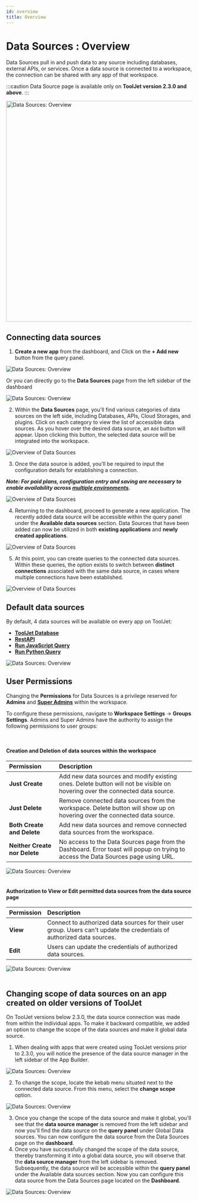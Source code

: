 ```yaml
---
id: overview
title: Overview
---
```


# Data Sources : Overview

Data Sources pull in and push data to any source including databases, external APIs, or services. Once a data source is connected to a workspace, the connection can be shared with any app of that workspace.

:::caution
Data Source page is available only on **ToolJet version 2.3.0 and above**.
:::

<div style={{textAlign: 'center'}}>

<img className="screenshot-full" src="/img/datasource-reference/overview/overview.png" alt="Data Sources: Overview" width="600"/>

</div>

## Connecting data sources

1. **Create a new app** from the dashboard, and Click on the **+ Add new** button from the query panel.
  <div style={{textAlign: 'center'}}>

  <img className="screenshot-full" src="/img/datasource-reference/newui/overview/newqpanel.png" alt="Data Sources: Overview" />

  </div>

  Or you can directly go to the **Data Sources** page from the left sidebar of the dashboard

  <div style={{textAlign: 'left'}}>

  <img className="screenshot-full" src="/img/datasource-reference/newui/overview/newgds.png" alt="Data Sources: Overview" />

  </div>

2. Within the **Data Sources** page, you'll find various categories of data sources on the left side, including Databases, APIs, Cloud Storages, and plugins. Click on each category to view the list of accessible data sources. As you hover over the desired data source, an `Add` button will appear. Upon clicking this button, the selected data source will be integrated into the workspace.
   
  <div style={{textAlign: 'center'}}>
  
  <img className="screenshot-full" src="/img/datasource-reference/newui/overview/gdsadd.gif" alt="Overview of Data Sources" />
  
  </div>

3. Once the data source is added, you'll be required to input the configuration details for establishing a connection.

  ***Note: For paid plans, configuration entry and saving are necessary to enable availability across [multiple environments](/docs/release-management/multi-environment/).***

  <div style={{textAlign: 'center'}}>
  
  <img className="screenshot-full" src="/img/datasource-reference/newui/overview/connectinggds.gif" alt="Overview of Data Sources" />
  
  </div>

4. Returning to the dashboard, proceed to generate a new application. The recently added data source will be accessible within the query panel under the **Available data sources** section. Data Sources that have been added can now be utilized in both **existing applications** and **newly created applications**.

  <div style={{textAlign: 'center'}}>

  <img className="screenshot-full" src="/img/datasource-reference/newui/overview/gdslist.png" alt="Overview of Data Sources" />
  
  </div>

5. At this point, you can create queries to the connected data sources. Within these queries, the option exists to switch between **distinct connections** associated with the same data source, in cases where multiple connections have been established.

  <div style={{textAlign: 'center'}}>

  <img className="screenshot-full" src="/img/datasource-reference/newui/overview/switch1.gif" alt="Overview of Data Sources" />
  
  </div>

## Default data sources

By default, 4 data sources will be available on every app on ToolJet:
- **[ToolJet Database](/docs/tooljet-database/)**
- **[RestAPI](/docs/data-sources/restapi/)**
- **[Run JavaScript Query](/docs/data-sources/run-js/)**
- **[Run Python Query](/docs/data-sources/run-py/)**

<div style={{textAlign: 'center'}}>

<img className="screenshot-full" src="/img/datasource-reference/newui/overview/defds.png" alt="Data Sources: Overview" />

</div>

## User Permissions

Changing the **Permissions** for Data Sources is a privilege reserved for **Admins** and **[Super Admins](/docs/Enterprise/superadmin)** within the workspace.

To configure these permissions, navigate to **Workspace Settings** -> **Groups Settings**. Admins and Super Admins have the authority to assign the following permissions to user groups:

<br/>

#### Creation and Deletion of data sources within the workspace

| Permission | Description |
|:---|:---|
| **Just Create** | Add new data sources and modify existing ones. Delete button will not be visible on hovering over the connected data source. |
| **Just Delete** | Remove connected data sources from the workspace. Delete button will show up on hovering over the connected data source. |
| **Both Create and Delete** | Add new data sources and remove connected data sources from the workspace. |
| **Neither Create nor Delete** | No access to the Data Sources page from the Dashboard. Error toast will popup on trying to access the Data Sources page using URL. |

<div style={{textAlign: 'center'}}>

<img className="screenshot-full" src="/img/datasource-reference/newui/overview/newpermissions.png" alt="Data Sources: Overview" />

</div>

<br/>

#### Authorization to View or Edit permitted data sources from the data source page

| Permission | Description |
|:---|:---|
| **View** | Connect to authorized data sources for their user group. Users can't update the credentials of authorized data sources. | 
| **Edit** | Users can update the credentials of authorized data sources. |

<div style={{textAlign: 'center'}}>

<img className="screenshot-full" src="/img/datasource-reference/newui/overview/viewedit.png" alt="Data Sources: Overview" />

</div>

<br/>

## Changing scope of data sources on an app created on older versions of ToolJet

On ToolJet versions below 2.3.0, the data source connection was made from within the individual apps. To make it backward compatible, we added an option to change the scope of the data sources and make it global data source.

1. When dealing with apps that were created using ToolJet versions prior to 2.3.0, you will notice the presence of the data source manager in the left sidebar of the App Builder.
  <div style={{textAlign: 'center'}}>

  <img className="screenshot-full" src="/img/datasource-reference/overview/leftsidebar.png" alt="Data Sources: Overview" />

  </div>

2. To change the scope, locate the kebab menu situated next to the connected data source. From this menu, select the **change scope** option.
  <div style={{textAlign: 'center'}}>

  <img className="screenshot-full" src="/img/datasource-reference/overview/changescope.png" alt="Data Sources: Overview" />

  </div>

3. Once you change the scope of the data source and make it global, you'll see that the **data source manager** is removed from the left sidebar and now you'll find the data source on the **query panel** under Global Data sources. You can now configure the data source from the Data Sources page on the **dashboard**.
3. Once you have successfully changed the scope of the data source, thereby transforming it into a global data source, you will observe that the **data source manager** from the left sidebar is removed. Subsequently, the data source will be accessible within the **query panel** under the Available data sources section. Now you can configure this data source from the Data Sources page located on the **Dashboard**.

  <div style={{textAlign: 'center'}}>

  <img className="screenshot-full" src="/img/datasource-reference/overview/queryadd.png" alt="Data Sources: Overview" />

  </div>